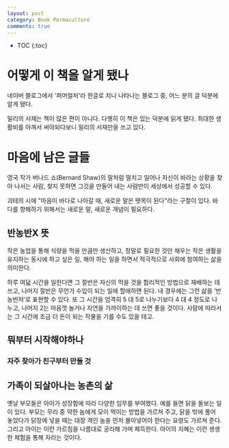 ```yaml
---
layout: post
category: Book Permaculture
comments: true
---
```


* TOC
{:toc}

# 어떻게 이 책을 알게 됐나

네이버 블로그에서 '퍼머컬처'라 한글로 치니 나타나는 블로그 중, 어느 분의 글 덕분에 알게 됐다.

밀리의 서재는 책이 많은 편이 아니다.
다행히 이 책은 있는 덕분에 읽게 됐다.
최대한 생활비를 아껴서 써야되다보니
밀리의 서재만을 쓰고 있다.


# 마음에 남은 글들

영국 작가 버나드 쇼(Bernard Shaw)의 말처럼 떨치고 일어나 자신이 바라는 상황을 찾아 나서는 사람, 찾지 못하면 그것을 만들어 내는 사람만이 세상에서 성공할 수 있다. 

괴테의 시에 "마음이 바다로 나아갈 때, 새로운 말은 뗏목이 된다"라는 구절이 있다. 바다를 항해하기 위해서는 새로운 말, 새로운 개념이 필요하다.


## 반농반X 뜻

작은 농업을 통해 식량을 먹을 만큼만 생산하고, 정말로 필요한 것만 채우는 작은 생활을 유지하는 동시에 하고 싶은 일, 해야 하는 일을 하면서 적극적으로 사회에 참여하는 삶을 의미한다.

하루 여덟 시간을 일한다면 그 절반은 자신의 먹을 것을 합리적인 방법으로 재배하는 데 쓰고, 나머지 절반은 무언가 수입이 되는 일에 할애하면 된다. 내 경우에는 그런 삶을 ‘반농반저’로 표현할 수 있다. 또 그 시간을 엄격히 5 대 5로 나누기보다 4 대 4 정도로 나누고, 나머지 2는 마음껏 놀거나 자연을 가까이하는 데 쓰면 좋을 것이다. 사람에 따라서는 그 시간에 조금 더 돈이 되는 작물을 기를 수도 있을 테고.

## 뭐부터 시작해야하나

### 자주 찾아가 친구부터 만들 것

## 가족이 되살아나는 농촌의 삶

옛날 부모들은 아이가 성장함에 따라 다양한 임무를 부여했다. 예를 들면 닭을 돌보는 일이 있다. 부모는 무리 중 약한 놈에게 모이 먹이는 방법을 가르쳐 주고, 닭을 밖에 풀어 놓았다가 닭장에 넣을 때는 대장 격인 놈을 먼저 몰아넣어야 한다는 요령도 가르쳐 준다. 그리고 아이는 이런 가르침을 나름대로 궁리해 가며 체득한다. 아이의 지혜는 이런 생생한 체험을 통해 자라는 것이다.